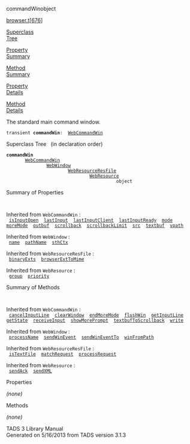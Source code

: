 <span class="title">commandWin</span><span class="type">object</span>

[browser.t](../file/browser.t.html)\[[676](../source/browser.t.html#676)\]

[Superclass  
Tree](#_SuperClassTree_)

[Property  
Summary](#_PropSummary_)

[Method  
Summary](#_MethodSummary_)

[Property  
Details](#_Properties_)

[Method  
Details](#_Methods_)

<div class="fdesc">

The standard main command window.

`transient `**`commandWin`**` :   `[`WebCommandWin`](../object/WebCommandWin.html)

</div>

<span id="_SuperClassTree_"></span>

<div class="mjhd">

<span class="hdln">Superclass Tree</span>   (in declaration order)

</div>

**`commandWin`**  
`         `[`WebCommandWin`](../object/WebCommandWin.html)  
`                 `[`WebWindow`](../object/WebWindow.html)  
`                         `[`WebResourceResFile`](../object/WebResourceResFile.html)  
`                                 `[`WebResource`](../object/WebResource.html)  
`                                         object`  
<span id="_PropSummary_"></span>

<div class="mjhd">

<span class="hdln">Summary of Properties</span>  

</div>

` `

Inherited from `WebCommandWin` :  
` `[`isInputOpen`](../object/WebCommandWin.html#isInputOpen)`  `[`lastInput`](../object/WebCommandWin.html#lastInput)`  `[`lastInputClient`](../object/WebCommandWin.html#lastInputClient)`  `[`lastInputReady`](../object/WebCommandWin.html#lastInputReady)`  `[`mode`](../object/WebCommandWin.html#mode)`  `[`moreMode`](../object/WebCommandWin.html#moreMode)`  `[`outbuf`](../object/WebCommandWin.html#outbuf)`  `[`scrollback`](../object/WebCommandWin.html#scrollback)`  `[`scrollbackLimit`](../object/WebCommandWin.html#scrollbackLimit)`  `[`src`](../object/WebCommandWin.html#src)`  `[`textbuf`](../object/WebCommandWin.html#textbuf)`  `[`vpath`](../object/WebCommandWin.html#vpath)`  `

Inherited from `WebWindow` :  
` `[`name`](../object/WebWindow.html#name)`  `[`pathName`](../object/WebWindow.html#pathName)`  `[`sthCtx`](../object/WebWindow.html#sthCtx)`  `

Inherited from `WebResourceResFile` :  
` `[`binaryExts`](../object/WebResourceResFile.html#binaryExts)`  `[`browserExtToMime`](../object/WebResourceResFile.html#browserExtToMime)`  `

Inherited from `WebResource` :  
` `[`group`](../object/WebResource.html#group)`  `[`priority`](../object/WebResource.html#priority)`  `

<span id="_MethodSummary_"></span>

<div class="mjhd">

<span class="hdln">Summary of Methods</span>  

</div>

` `

Inherited from `WebCommandWin` :  
` `[`cancelInputLine`](../object/WebCommandWin.html#cancelInputLine)`  `[`clearWindow`](../object/WebCommandWin.html#clearWindow)`  `[`endMoreMode`](../object/WebCommandWin.html#endMoreMode)`  `[`flushWin`](../object/WebCommandWin.html#flushWin)`  `[`getInputLine`](../object/WebCommandWin.html#getInputLine)`  `[`getState`](../object/WebCommandWin.html#getState)`  `[`receiveInput`](../object/WebCommandWin.html#receiveInput)`  `[`showMorePrompt`](../object/WebCommandWin.html#showMorePrompt)`  `[`textbufToScrollback`](../object/WebCommandWin.html#textbufToScrollback)`  `[`write`](../object/WebCommandWin.html#write)`  `

Inherited from `WebWindow` :  
` `[`processName`](../object/WebWindow.html#processName)`  `[`sendWinEvent`](../object/WebWindow.html#sendWinEvent)`  `[`sendWinEventTo`](../object/WebWindow.html#sendWinEventTo)`  `[`winFromPath`](../object/WebWindow.html#winFromPath)`  `

Inherited from `WebResourceResFile` :  
` `[`isTextFile`](../object/WebResourceResFile.html#isTextFile)`  `[`matchRequest`](../object/WebResourceResFile.html#matchRequest)`  `[`processRequest`](../object/WebResourceResFile.html#processRequest)`  `

Inherited from `WebResource` :  
` `[`sendAck`](../object/WebResource.html#sendAck)`  `[`sendXML`](../object/WebResource.html#sendXML)`  `

<span id="_Properties_"></span>

<div class="mjhd">

<span class="hdln">Properties</span>  

</div>

*(none)* <span id="_Methods_"></span>

<div class="mjhd">

<span class="hdln">Methods</span>  

</div>

*(none)*

<div class="ftr">

TADS 3 Library Manual  
Generated on 5/16/2013 from TADS version 3.1.3

</div>
